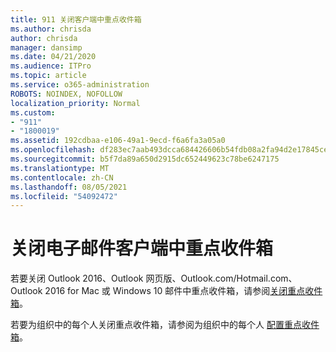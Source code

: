 ```yaml
---
title: 911 关闭客户端中重点收件箱
ms.author: chrisda
author: chrisda
manager: dansimp
ms.date: 04/21/2020
ms.audience: ITPro
ms.topic: article
ms.service: o365-administration
ROBOTS: NOINDEX, NOFOLLOW
localization_priority: Normal
ms.custom:
- "911"
- "1800019"
ms.assetid: 192cdbaa-e106-49a1-9ecd-f6a6fa3a05a0
ms.openlocfilehash: df283ec7aab493dcca684426606b54fdb08a2fa94d2e17845cefc028ed4407c5
ms.sourcegitcommit: b5f7da89a650d2915dc652449623c78be6247175
ms.translationtype: MT
ms.contentlocale: zh-CN
ms.lasthandoff: 08/05/2021
ms.locfileid: "54092472"
---
```

# <a name="turn-off-focused-inbox-in-email-clients"></a>关闭电子邮件客户端中重点收件箱

若要关闭 Outlook 2016、Outlook 网页版、Outlook.com/Hotmail.com、Outlook 2016 for Mac 或 Windows 10 邮件中重点收件箱，请参阅[关闭重点收件箱](https://support.office.com/article/f714d94d-9e63-4217-9ccb-6cb2986aa1b2.aspx)。

若要为组织中的每个人关闭重点收件箱，请参阅为组织中的每个人 [配置重点收件箱](https://docs.microsoft.com/microsoft-365/admin/setup/configure-focused-inbox)。
